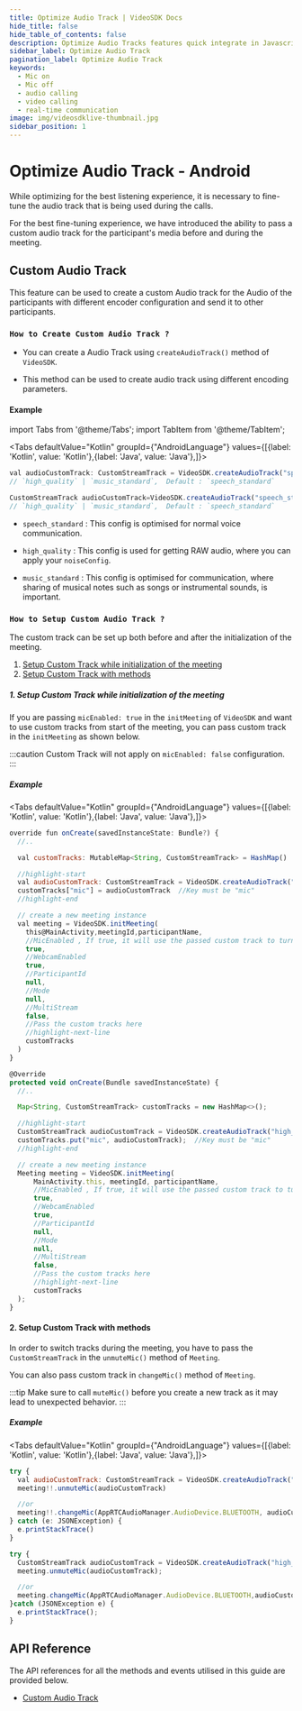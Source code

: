 ```yaml
---
title: Optimize Audio Track | VideoSDK Docs
hide_title: false
hide_table_of_contents: false
description: Optimize Audio Tracks features quick integrate in Javascript, React JS, Android, IOS, React Native, Flutter with Video SDK to add live video & audio conferencing to your applications.
sidebar_label: Optimize Audio Track
pagination_label: Optimize Audio Track
keywords:
  - Mic on
  - Mic off
  - audio calling
  - video calling
  - real-time communication
image: img/videosdklive-thumbnail.jpg
sidebar_position: 1
---
```


# Optimize Audio Track - Android

While optimizing for the best listening experience, it is necessary to fine-tune the audio track that is being used during the calls.

For the best fine-tuning experience, we have introduced the ability to pass a custom audio track for the participant's media before and during the meeting.

## Custom Audio Track

This feature can be used to create a custom Audio track for the Audio of the participants with different encoder configuration and send it to other participants.

### `How to Create Custom Audio Track ?`

- You can create a Audio Track using `createAudioTrack()` method of `VideoSDK`.

- This method can be used to create audio track using different encoding parameters.

#### Example

import Tabs from '@theme/Tabs';
import TabItem from '@theme/TabItem';

<Tabs
defaultValue="Kotlin"
groupId={"AndroidLanguage"}
values={[{label: 'Kotlin', value: 'Kotlin'},{label: 'Java', value: 'Java'},]}>

<TabItem value="Kotlin">

```js
val audioCustomTrack: CustomStreamTrack = VideoSDK.createAudioTrack("speech_standard",this)
// `high_quality` | `music_standard`,  Default : `speech_standard`
```

</TabItem>

<TabItem value="Java">

```js
CustomStreamTrack audioCustomTrack=VideoSDK.createAudioTrack("speech_standard", this);
// `high_quality` | `music_standard`,  Default : `speech_standard`
```

</TabItem>

</Tabs>

- `speech_standard` : This config is optimised for normal voice communication.

- `high_quality` : This config is used for getting RAW audio, where you can apply your `noiseConfig`.

- `music_standard` : This config is optimised for communication, where sharing of musical notes such as songs or instrumental sounds, is important.

### `How to Setup Custom Audio Track ?`

The custom track can be set up both before and after the initialization of the meeting.

1. [Setup Custom Track while initialization of the meeting](#1-setup-custom-track-while-initialization-of-the-meeting)
2. [Setup Custom Track with methods](#2-setup-custom-track-with-methods)

##### 1. Setup Custom Track while initialization of the meeting

If you are passing `micEnabled: true` in the `initMeeting` of `VideoSDK` and want to use custom tracks from start of the meeting, you can pass custom track in the `initMeeting` as shown below.

:::caution
Custom Track will not apply on `micEnabled: false` configuration.
:::

##### Example

<Tabs
defaultValue="Kotlin"
groupId={"AndroidLanguage"}
values={[{label: 'Kotlin', value: 'Kotlin'},{label: 'Java', value: 'Java'},]}>

<TabItem value="Kotlin">

```js
override fun onCreate(savedInstanceState: Bundle?) {
  //..

  val customTracks: MutableMap<String, CustomStreamTrack> = HashMap()

  //highlight-start
  val audioCustomTrack: CustomStreamTrack = VideoSDK.createAudioTrack("high_quality", this)
  customTracks["mic"] = audioCustomTrack  //Key must be "mic"
  //highlight-end

  // create a new meeting instance
  val meeting = VideoSDK.initMeeting(
    this@MainActivity,meetingId,participantName,
    //MicEnabled , If true, it will use the passed custom track to turn mic on
    true,
    //WebcamEnabled
    true,
    //ParticipantId
    null,
    //Mode
    null,
    //MultiStream
    false,
    //Pass the custom tracks here
    //highlight-next-line
    customTracks
  )
}
```

</TabItem>

<TabItem value="Java">

```js
@Override
protected void onCreate(Bundle savedInstanceState) {
  //..

  Map<String, CustomStreamTrack> customTracks = new HashMap<>();

  //highlight-start
  CustomStreamTrack audioCustomTrack = VideoSDK.createAudioTrack("high_quality", this);
  customTracks.put("mic", audioCustomTrack);  //Key must be "mic"
  //highlight-end

  // create a new meeting instance
  Meeting meeting = VideoSDK.initMeeting(
      MainActivity.this, meetingId, participantName,
      //MicEnabled , If true, it will use the passed custom track to turn mic on
      true,
      //WebcamEnabled
      true,
      //ParticipantId
      null,
      //Mode
      null,
      //MultiStream
      false,
      //Pass the custom tracks here
      //highlight-next-line
      customTracks
  );
}
```

</TabItem>

</Tabs>

#### 2. Setup Custom Track with methods

In order to switch tracks during the meeting, you have to pass the `CustomStreamTrack` in the `unmuteMic()` method of `Meeting`.

You can also pass custom track in `changeMic()` method of `Meeting`.

:::tip
Make sure to call `muteMic()` before you create a new track as it may lead to unexpected behavior.
:::

##### Example

<Tabs
defaultValue="Kotlin"
groupId={"AndroidLanguage"}
values={[{label: 'Kotlin', value: 'Kotlin'},{label: 'Java', value: 'Java'},]}>

<TabItem value="Kotlin">

```js
try {
  val audioCustomTrack: CustomStreamTrack = VideoSDK.createAudioTrack("high_quality", this)
  meeting!!.unmuteMic(audioCustomTrack)

  //or
  meeting!!.changeMic(AppRTCAudioManager.AudioDevice.BLUETOOTH, audioCustomTrack)
} catch (e: JSONException) {
  e.printStackTrace()
}
```

</TabItem>

<TabItem value="Java">

```js
try {
  CustomStreamTrack audioCustomTrack = VideoSDK.createAudioTrack("high_quality", this);
  meeting.unmuteMic(audioCustomTrack);

  //or
  meeting.changeMic(AppRTCAudioManager.AudioDevice.BLUETOOTH,audioCustomTrack);
}catch (JSONException e) {
  e.printStackTrace();
}
```

</TabItem>

</Tabs>

## API Reference

The API references for all the methods and events utilised in this guide are provided below.

- [Custom Audio Track](/react/api/sdk-reference/custom-tracks#custom-audio-track)
